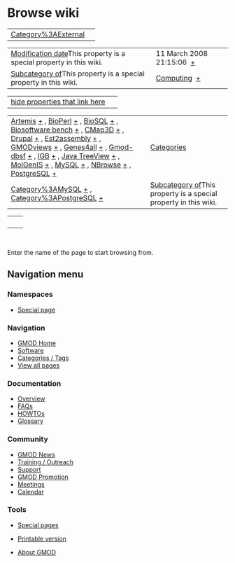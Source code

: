 



<span id="top"></span>




# <span dir="auto">Browse wiki</span>






|                                                                  |     |
|------------------------------------------------------------------|-----|
| [Category%3AExternal](/wiki/Category%3AExternal "Category%3AExternal") |     |

|  |  |
|----|----|
| <span class="smw-highlighter" data-type="1" state="inline" data-title="Property"><span class="smwbuiltin">[Modification date](/wiki/Property:Modification_date "Property:Modification date")</span><span class="smwttcontent">This property is a special property in this wiki.</span></span> | <span class="smwb-value">11 March 2008 21:15:06  <span class="smwsearch">[+](/wiki/Special%3ASearchByProperty/Modification-20date/11-20March-202008-2021:15:06 "Special%3ASearchByProperty/Modification-20date/11-20March-202008-2021:15:06")</span></span> |
| <span class="smw-highlighter" data-type="1" state="inline" data-title="Property"><span class="smwbuiltin">[Subcategory of](/wiki/Property:Subcategory_of "Property:Subcategory of")</span><span class="smwttcontent">This property is a special property in this wiki.</span></span> | <span class="smwb-value">[Computing](/wiki/Category%3AComputing "Category%3AComputing")  <span class="smwsearch">[+](/wiki/Special%3ASearchByProperty/Subcategory-20of/Computing "Special%3ASearchByProperty/Subcategory-20of/Computing")</span></span> |

<span id="smw_browse_incoming"></span>

|  |  |
|----|----|
| [hide properties that link here](/mediawiki/index.php?title=Special:Browse&offset=0&dir=out&article=Category%3AExternal)  |  |

|  |  |
|----|----|
| <span class="smwb-ivalue">[Artemis](/wiki/Artemis "Artemis") <span class="smwbrowse">[+](/wiki/Special%3ABrowse/Artemis "Special%3ABrowse/Artemis")</span></span> , <span class="smwb-ivalue">[BioPerl](/wiki/BioPerl "BioPerl") <span class="smwbrowse">[+](/wiki/Special%3ABrowse/BioPerl "Special%3ABrowse/BioPerl")</span></span> , <span class="smwb-ivalue">[BioSQL](/wiki/BioSQL "BioSQL") <span class="smwbrowse">[+](/wiki/Special%3ABrowse/BioSQL "Special%3ABrowse/BioSQL")</span></span> , <span class="smwb-ivalue">[Biosoftware bench](/wiki/Biosoftware_bench "Biosoftware bench") <span class="smwbrowse">[+](/wiki/Special%3ABrowse/Biosoftware-20bench "Special%3ABrowse/Biosoftware-20bench")</span></span> , <span class="smwb-ivalue">[CMap3D](/wiki/CMap3D "CMap3D") <span class="smwbrowse">[+](/wiki/Special%3ABrowse/CMap3D "Special%3ABrowse/CMap3D")</span></span> , <span class="smwb-ivalue">[Drupal](/wiki/Drupal "Drupal") <span class="smwbrowse">[+](/wiki/Special%3ABrowse/Drupal "Special%3ABrowse/Drupal")</span></span> , <span class="smwb-ivalue">[Est2assembly](/wiki/Est2assembly "Est2assembly") <span class="smwbrowse">[+](/wiki/Special%3ABrowse/Est2assembly "Special%3ABrowse/Est2assembly")</span></span> , <span class="smwb-ivalue">[GMODviews](/wiki/GMODviews "GMODviews") <span class="smwbrowse">[+](/wiki/Special%3ABrowse/GMODviews "Special%3ABrowse/GMODviews")</span></span> , <span class="smwb-ivalue">[Genes4all](/wiki/Genes4all "Genes4all") <span class="smwbrowse">[+](/wiki/Special%3ABrowse/Genes4all "Special%3ABrowse/Genes4all")</span></span> , <span class="smwb-ivalue">[Gmod-dbsf](/wiki/Gmod-dbsf "Gmod-dbsf") <span class="smwbrowse">[+](/wiki/Special%3ABrowse/Gmod-2Ddbsf "Special%3ABrowse/Gmod-2Ddbsf")</span></span> , <span class="smwb-ivalue">[IGB](/wiki/IGB "IGB") <span class="smwbrowse">[+](/wiki/Special%3ABrowse/IGB "Special%3ABrowse/IGB")</span></span> , <span class="smwb-ivalue">[Java TreeView](/wiki/Java_TreeView "Java TreeView") <span class="smwbrowse">[+](/wiki/Special%3ABrowse/Java-20TreeView "Special%3ABrowse/Java-20TreeView")</span></span> , <span class="smwb-ivalue">[MolGenIS](/wiki/MolGenIS "MolGenIS") <span class="smwbrowse">[+](/wiki/Special%3ABrowse/MolGenIS "Special%3ABrowse/MolGenIS")</span></span> , <span class="smwb-ivalue">[MySQL](/wiki/MySQL "MySQL") <span class="smwbrowse">[+](/wiki/Special%3ABrowse/MySQL "Special%3ABrowse/MySQL")</span></span> , <span class="smwb-ivalue">[NBrowse](/wiki/NBrowse "NBrowse") <span class="smwbrowse">[+](/wiki/Special%3ABrowse/NBrowse "Special%3ABrowse/NBrowse")</span></span> , <span class="smwb-ivalue">[PostgreSQL](/wiki/PostgreSQL "PostgreSQL") <span class="smwbrowse">[+](/wiki/Special%3ABrowse/PostgreSQL "Special%3ABrowse/PostgreSQL")</span></span> | [Categories](/wiki/Special%3ACategories "Special%3ACategories") |
| <span class="smwb-ivalue">[Category%3AMySQL](/wiki/Category%3AMySQL "Category%3AMySQL") <span class="smwbrowse">[+](/wiki/Special%3ABrowse/Category%3AMySQL "Special%3ABrowse/Category%3AMySQL")</span></span> , <span class="smwb-ivalue">[Category%3APostgreSQL](/wiki/Category%3APostgreSQL "Category%3APostgreSQL") <span class="smwbrowse">[+](/wiki/Special%3ABrowse/Category%3APostgreSQL "Special%3ABrowse/Category%3APostgreSQL")</span></span> | <span class="smw-highlighter" data-type="1" state="inline" data-title="Property"><span class="smwbuiltin">[Subcategory of](/wiki/Property:Subcategory_of "Property:Subcategory of")</span><span class="smwttcontent">This property is a special property in this wiki.</span></span> |

|     |     |
|-----|-----|
|     |     |

 

Enter the name of the page to start browsing from.  








## Navigation menu



### Namespaces

- <span id="ca-nstab-special">[Special
  page](/wiki/Special%3ABrowse/Category%3AExternal "This is a special page, you cannot edit the page itself")</span>


### 




<a href="/wiki/Main_Page"
style="background-image: url(http://gmod.org/images/GMOD-cogs.png);"
title="Visit the main page"></a>


### Navigation



- <span id="n-GMOD-Home">[GMOD Home](/wiki/Main_Page)</span>
- <span id="n-Software">[Software](/wiki/GMOD_Components)</span>
- <span id="n-Categories-.2F-Tags">[Categories /
  Tags](/wiki/Categories)</span>
- <span id="n-View-all-pages">[View all
  pages](/wiki/Special:AllPages)</span>




### Documentation



- <span id="n-Overview">[Overview](/wiki/Overview)</span>
- <span id="n-FAQs">[FAQs](/wiki/Category%3AFAQ)</span>
- <span id="n-HOWTOs">[HOWTOs](/wiki/Category%3AHOWTO)</span>
- <span id="n-Glossary">[Glossary](/wiki/Glossary)</span>




### Community



- <span id="n-GMOD-News">[GMOD News](/wiki/GMOD_News)</span>
- <span id="n-Training-.2F-Outreach">[Training /
  Outreach](/wiki/Training_and_Outreach)</span>
- <span id="n-Support">[Support](/wiki/Support)</span>
- <span id="n-GMOD-Promotion">[GMOD
  Promotion](/wiki/GMOD_Promotion)</span>
- <span id="n-Meetings">[Meetings](/wiki/Meetings)</span>
- <span id="n-Calendar">[Calendar](/wiki/Calendar)</span>




### Tools



- <span id="t-specialpages"><a href="/wiki/Special%3ASpecialPages" accesskey="q"
  title="A list of all special pages [q]">Special pages</a></span>
- <span id="t-print"><a
  href="/mediawiki/index.php?title=Special%3ABrowse/Category%3AExternal&amp;printable=yes"
  rel="alternate" accesskey="p"
  title="Printable version of this page [p]">Printable version</a></span>





- <span id="footer-places-about">[About
  GMOD](/wiki/GMOD%3AAbout "GMOD%3AAbout")</span>

<!-- -->




